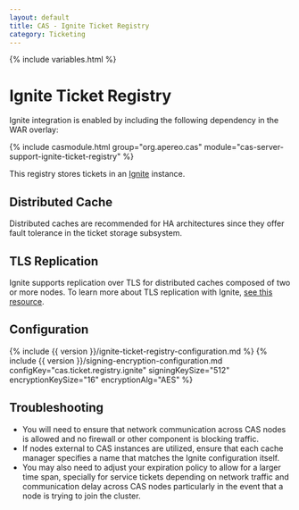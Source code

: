 ```yaml
---
layout: default
title: CAS - Ignite Ticket Registry
category: Ticketing
---
```


{% include variables.html %}

# Ignite Ticket Registry

Ignite integration is enabled by including the following dependency in the WAR overlay:

{% include casmodule.html group="org.apereo.cas" module="cas-server-support-ignite-ticket-registry" %}

This registry stores tickets in an [Ignite](http://ignite.apache.org/) instance.


## Distributed Cache

Distributed caches are recommended for HA architectures since they offer fault tolerance in the ticket storage subsystem.


## TLS Replication

Ignite supports replication over TLS for distributed caches composed of two or more nodes. To learn more about TLS replication with Ignite,
[see this resource](https://apacheignite.readme.io/docs/ssltls).


## Configuration

{% include {{ version }}/ignite-ticket-registry-configuration.md %}
{% include {{ version }}/signing-encryption-configuration.md configKey="cas.ticket.registry.ignite" signingKeySize="512" encryptionKeySize="16" encryptionAlg="AES" %}

## Troubleshooting

* You will need to ensure that network communication across CAS nodes is allowed and no firewall or other component is blocking traffic.
* If nodes external to CAS instances are utilized, ensure that each cache manager specifies a name that matches the Ignite configuration
  itself.
* You may also need to adjust your expiration policy to allow for a larger time span, specially for service tickets depending on network
  traffic and communication delay across CAS nodes particularly in the event that a node is trying to join the cluster.
